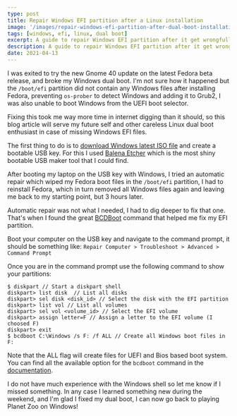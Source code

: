 ```yaml
---
type: post
title: Repair Windows EFI partition after a Linux installation
image: '/images/repair-windows-efi-partition-after-dual-boot-installation/repair-windows-efi-partition-after-dual-boot-installation.png'
tags: [windows, efi, linux, dual boot]
excerpt: A guide to repair Windows EFI partition after it get wrongfully erased by a Linux dual boot installation.
description: A guide to repair Windows EFI partition after it get wrongfully erased by a Linux dual boot installation.
date: 2021-04-13
---
```


I was exited to try the new Gnome 40 update on the latest Fedora beta release, 
and broke my Windows dual boot. I'm not sure how it happened but the `/boot/efi`
partition did not contain any Windows files after installing Fedora, preventing
`os-prober` to detect Windows and adding it to Grub2, I was also unable to boot 
Windows from the UEFI boot selector.

Fixing this took me way more time in internet digging than it should, so this 
blog article will serve my future self and other careless Linux dual boot 
enthusiast in case of missing Windows EFI files.

The first thing to do is to [download Windows latest ISO file](https://www.microsoft.com/en-us/software-download/windows10ISO)
and create a bootable USB key. For this I used [Balena Etcher](https://www.balena.io/etcher/)
which is the most shiny bootable USB maker tool that I could find.

After booting my laptop on the USB key with Windows, I tried an automatic repair 
which wiped my Fedora boot files in the `/boot/efi` partition, I had to reinstall
Fedora, which in turn removed all Windows files again and leaving me back to my
starting point, but 3 hours later.

Automatic repair was not what I needed, I had to dig deeper to fix that one. 
That's when I found the great [BCDBoot](https://docs.microsoft.com/en-us/windows-hardware/manufacture/desktop/bcdboot-command-line-options-techref-di) 
command that helped me fix my EFI partition.

Boot your computer on the USB key and navigate to the command prompt, it should 
be something like: 
`Repair Computer > Troubleshoot > Advanced > Command Prompt`

Once you are in the command prompt use the following command to show your 
partitions:

```
$ diskpart // Start a diskpart shell
diskpart> list disk  // List all disks
diskpart> sel disk <disk_id> // Select the disk with the EFI partition
diskpart> list vol // List all volumes
diskpart> sel vol <volume_id> // Select the EFI volume
diskpart> assign letter=F // Assign a letter to the EFI volume (I choosed F)
diskpart> exit
$ bcdboot C:\Windows /s F: /f ALL // Create all Windows boot files in F:
```

Note that the ALL flag will create files for UEFI and Bios based boot system. 
You can find all the available option for the `bcdboot` command in the
[documentation](https://docs.microsoft.com/en-us/windows-hardware/manufacture/desktop/bcdboot-command-line-options-techref-di).

I do not have much experience with the Windows shell so let me know if I missed
something. In any case I learned something new during the weekend, and I'm glad
I fixed my dual boot, I can now go back to playing Planet Zoo on Windows!
